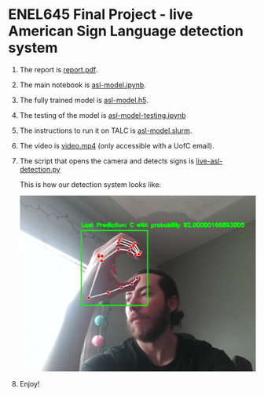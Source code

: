 # ENEL645 Final Project - live American Sign Language detection system

1. The report is [report.pdf](./report.pdf).
1. The main notebook is [asl-model.ipynb](./asl-model.ipynb).
1. The fully trained model is [asl-model.h5](./asl-model.h5).
1. The testing of the model is [asl-model-testing.ipynb](./asl-model-testing.ipynb)
1. The instructions to run it on TALC is [asl-model.slurm](./asl-model.slurm).
1. The video is [video.mp4](https://uofc-my.sharepoint.com/:v:/g/personal/kevin_amadorueda_ucalgary_ca/EXwC852PDMhIlHj-r_jyTAgBixpI7hL9hFN67tuJl2tOMg?e=4h1oeL) (only accessible with a UofC email).
1. The script that opens the camera and detects signs is [live-asl-detection.py](./live-asl-detection.py)

   This is how our detection system looks like:

   ![](./imgs/prediction-c.png)

1. Enjoy!
